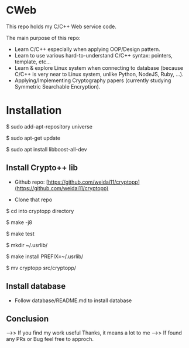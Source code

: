 # CWeb

This repo holds my C/C++ Web service code.

The main purpose of this repo:

- Learn C/C++ especially when applying OOP/Design pattern.
- Learn to use various hard-to-understand C/C++ syntax: pointers, template, etc...
- Learn & explore Linux system when connecting to database (because C/C++ is very near to Linux system, unlike Python, NodeJS, Ruby, ...).
- Applying/Implementing Cryptography papers (currently studying Symmetric Searchable Encryption).

# Installation

$ sudo add-apt-repository universe

$ sudo apt-get update

$ sudo apt install libboost-all-dev

## Install Crypto++ lib

- Github repo: [https://github.com/weidai11/cryptopp](https://github.com/weidai11/cryptopp)

- Clone that repo

$ cd into cryptopp directory

$ make -j8

$ make test

$ mkdir ~/.usrlib/

$ make install PREFIX=~/.usrlib/

$ mv cryptopp src/cryptopp/

## Install database

- Follow database/README.md to install database

## Conclusion
-->> If you find my work useful Thanks, it means a lot to me
-->> If found any PRs or Bug feel free to approch.
